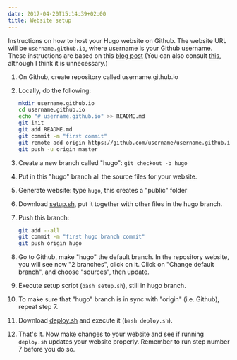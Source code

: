 ```yaml
---
date: 2017-04-20T15:14:39+02:00
title: Website setup
---
```


Instructions on how to host your Hugo website on Github. The website URL will be `username.github.io`, where username is your Github username.
These instructions are based on this [blog post](https://hjdskes.github.io/blog/update-deploying-hugo-on-personal-gh-pages/) (You can also consult [this](https://gohugo.io/tutorials/github-pages-blog/), although I think it is unnecessary.) 


1. On Github, create repository called username.github.io
2. Locally, do the following:
    
    ```bash
    mkdir username.github.io
    cd username.github.io
    echo "# username.github.io" >> README.md
    git init
    git add README.md
    git commit -m "first commit"
    git remote add origin https://github.com/username/username.github.io.git
    git push -u origin master
    ```
3. Create a new branch called "hugo": `git checkout -b hugo`
4. Put in this "hugo" branch all the source files for your website.
5. Generate website: type `hugo`, this creates a "public" folder
6. Download [setup.sh](/website_setup/setup.sh/), put it together with other files in the hugo branch.
7. Push this branch:
    ```bash
    git add --all
    git commit -m "first hugo branch commit"
    git push origin hugo
    ```
8. Go to Github, make "hugo" the default branch. In the repository website, you will see now "2 branches", click on it. Click on "Change default branch", and choose "sources", then update.
9. Execute setup script (`bash setup.sh`), still in hugo branch.
10. To make sure that "hugo" branch is in sync with "origin" (i.e. Github), repeat step 7.
11. Download [deploy.sh](/website_setup/deploy.sh/) and execute it (`bash deploy.sh`).
12. That's it. Now make changes to your website and see if running `deploy.sh` updates your website properly. Remember to run step number 7 before you do so.